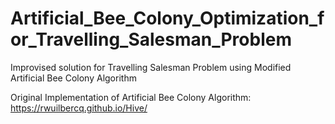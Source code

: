 # Artificial_Bee_Colony_Optimization_for_Travelling_Salesman_Problem
Improvised solution for Travelling Salesman Problem using Modified Artificial Bee Colony Algorithm

Original Implementation of Artificial Bee Colony Algorithm: https://rwuilbercq.github.io/Hive/
